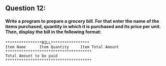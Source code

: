 ## Question 12:
#### **Write a program to prepare a grocery bill. For that enter the name of the items purchased, quantity in which it is purchased and its price per unit. Then, display the bill in the following format:**
```
****************BILL*****************
Item Name      Item Quantity     Item Total Amount
**************************************
Total Amount to be paid
**************************************
```

